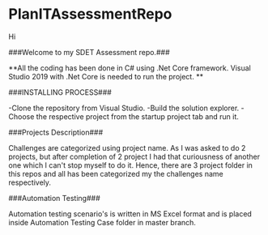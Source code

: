 # PlanITAssessmentRepo

Hi

###Welcome to my SDET Assessment repo.###

**All the coding has been done in C# using .Net Core framework.
Visual Studio 2019 with .Net Core is needed to run the project. **

###INSTALLING PROCESS###

-Clone the repository from Visual Studio.
-Build the solution explorer.
-Choose the respective project from the startup project tab and run it.

###Projects Description###

Challenges are categorized using project name. As I was asked to do 2 projects,
but after completion of 2 project I had that curiousness of another one which I can't 
stop myself to do it.
Hence, there are 3 project folder in this repos and all has been categorized my the challenges
name respectively.

###Automation Testing###

Automation testing scenario's is written in MS Excel format and is placed inside
Automation Testing Case folder in master branch.  

